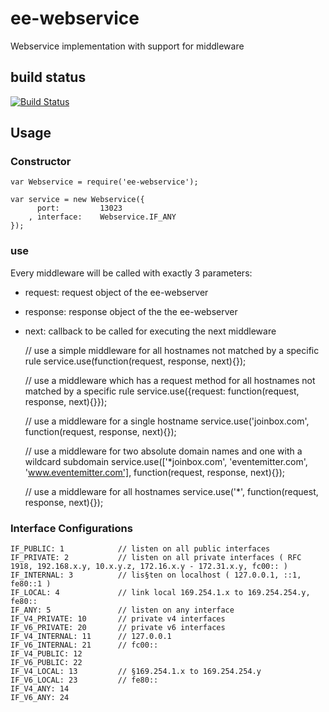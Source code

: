 # ee-webservice

Webservice implementation with support for middleware

## build status

[![Build Status](https://travis-ci.org/eventEmitter/ee-webservice.png?branch=master)](https://travis-ci.org/eventEmitter/ee-webservice)

## Usage

### Constructor

	var Webservice = require('ee-webservice');

	var service = new Webservice({
		  port: 		13023
		, interface: 	Webservice.IF_ANY
	});


### use

Every middleware will be called with exactly 3 parameters:

- request: request object of the ee-webserver
- response: response object of the the ee-webserver
- next: callback to be called for executing the next middleware
	
	// use a simple middleware for all hostnames not matched by a specific rule
	service.use(function(request, response, next){});

	// use a middleware which has a request method for all hostnames not matched by a specific rule
	service.use({request: function(request, response, next){}});

	// use a middleware for a single hostname
	service.use('joinbox.com', function(request, response, next){});

	// use a middleware for two absolute domain names and one with a wildcard subdomain
	service.use(['*joinbox.com', 'eventemitter.com', 'www.eventemitter.com'], function(request, response, next){});

	// use a middleware for all hostnames
	service.use('*', function(request, response, next){});




### Interface Configurations

	IF_PUBLIC: 1			// listen on all public interfaces
	IF_PRIVATE: 2			// listen on all private interfaces ( RFC 1918, 192.168.x.y, 10.x.y.z, 172.16.x.y - 172.31.x.y, fc00:: )
	IF_INTERNAL: 3 			// lis§ten on localhost ( 127.0.0.1, ::1, fe80::1 )
	IF_LOCAL: 4 			// link local 169.254.1.x to 169.254.254.y, fe80::
	IF_ANY: 5				// listen on any interface
	IF_V4_PRIVATE: 10		// private v4 interfaces
	IF_V6_PRIVATE: 20 		// private v6 interfaces
	IF_V4_INTERNAL: 11 		// 127.0.0.1
	IF_V6_INTERNAL: 21 		// fc00::
	IF_V4_PUBLIC: 12
	IF_V6_PUBLIC: 22
	IF_V4_LOCAL: 13 		// §169.254.1.x to 169.254.254.y
	IF_V6_LOCAL: 23 		// fe80::
	IF_V4_ANY: 14
	IF_V6_ANY: 24